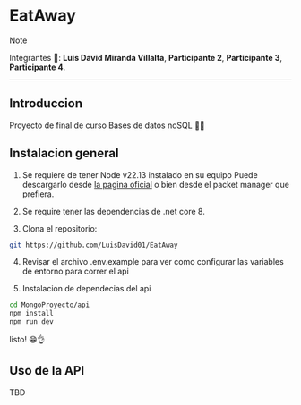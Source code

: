 
# EatAway
>[!NOTE]
>Integrantes 🚀:
>**Luis David Miranda Villalta**, **Participante 2**,
>**Participante 3**, **Participante 4**.
***
## Introduccion
Proyecto de final de curso Bases de datos noSQL 🧪🥽
## Instalacion general
1. Se requiere de tener Node v22.13 instalado en su equipo Puede descargarlo desde [la pagina oficial](https://nodejs.org/en) o bien desde el packet manager que prefiera.

2. Se require tener las dependencias de .net core 8. 

3. Clona el repositorio:
```bash
git https://github.com/LuisDavid01/EatAway
```
4. Revisar el archivo .env.example para ver como configurar las variables de entorno para correr el api

5. Instalacion de dependecias del api
  ```bash
  cd MongoProyecto/api
  npm install
  npm run dev
  ```
  listo! 😁👌
## Uso de la API
TBD


